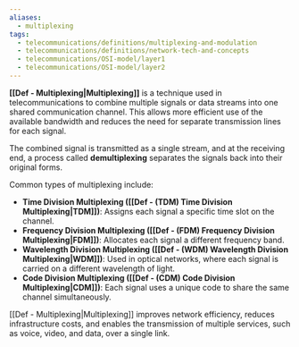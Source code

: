 ```yaml
---
aliases:
  - multiplexing
tags:
  - telecommunications/definitions/multiplexing-and-modulation
  - telecommunications/definitions/network-tech-and-concepts
  - telecommunications/OSI-model/layer1
  - telecommunications/OSI-model/layer2
---
```


**[[Def - Multiplexing|Multiplexing]]** is a technique used in telecommunications to combine multiple signals or data streams into one shared communication channel. This allows more efficient use of the available bandwidth and reduces the need for separate transmission lines for each signal.

The combined signal is transmitted as a single stream, and at the receiving end, a process called **demultiplexing** separates the signals back into their original forms.

Common types of multiplexing include:
- **Time Division Multiplexing ([[Def - (TDM) Time Division Multiplexing|TDM]])**: Assigns each signal a specific time slot on the channel.
- **Frequency Division Multiplexing ([[Def - (FDM) Frequency Division Multiplexing|FDM]])**: Allocates each signal a different frequency band.
- **Wavelength Division Multiplexing ([[Def - (WDM) Wavelength Division Multiplexing|WDM]])**: Used in optical networks, where each signal is carried on a different wavelength of light.
- **Code Division Multiplexing ([[Def - (CDM) Code Division Multiplexing|CDM]])**: Each signal uses a unique code to share the same channel simultaneously.

[[Def - Multiplexing|Multiplexing]] improves network efficiency, reduces infrastructure costs, and enables the transmission of multiple services, such as voice, video, and data, over a single link.
